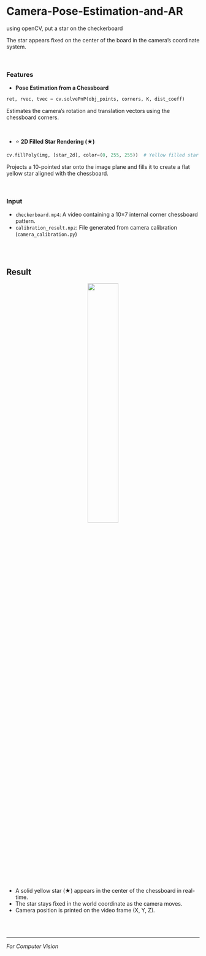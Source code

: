 # Camera-Pose-Estimation-and-AR
using openCV, put a star on the checkerboard

The star appears fixed on the center of the board in the camera’s coordinate system.

<br>

###  Features

- **Pose Estimation from a Chessboard**

```python
ret, rvec, tvec = cv.solvePnP(obj_points, corners, K, dist_coeff)

```

Estimates the camera’s rotation and translation vectors using the chessboard corners.

<br>

- ⭐ **2D Filled Star Rendering (★)**

```python
cv.fillPoly(img, [star_2d], color=(0, 255, 255))  # Yellow filled star

```

Projects a 10-pointed star onto the image plane and fills it to create a flat yellow star aligned with the chessboard.

<br>

### Input

- `checkerboard.mp4`: A video containing a 10×7 internal corner chessboard pattern.
- `calibration_result.npz`: File generated from camera calibration (`camera_calibration.py`)

<br><br>

## Result
<p align="center">
  <img src = "https://github.com/user-attachments/assets/8196c71d-4c61-4790-9441-70827ee8e5e5" width="40%" height="40%">  
</p>

- A solid yellow star (★) appears in the center of the chessboard in real-time.
- The star stays fixed in the world coordinate as the camera moves.
- Camera position is printed on the video frame (X, Y, Z).

<br><br>

---
*For Computer Vision*

